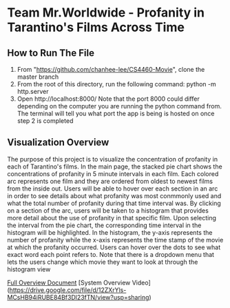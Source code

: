 # Team Mr.Worldwide - Profanity in Tarantino's Films Across Time
## How to Run The File
1. From "https://github.com/chanhee-lee/CS4460-Movie", clone the master branch
2. From the root of this directory, run the following command: python -m http.server
3. Open http://localhost:8000/
Note that the port 8000 could differ depending on the computer you are running the 
python command from. The terminal will tell you what port the app is being is hosted on 
once step 2 is completed 

## Visualization Overview
The purpose of this project is to visualize the concentration of profanity in each of Tarantino's films. In the main page, the stacked pie chart shows the concentrations of profanity in 5 minute intervals in each film. Each colored arc represents one film and they are ordered from oldest to newest films from the inside out. Users will be able to hover over each section in an arc in order to see details about what profanity was most conmmonly used and what the total number of profanity during that time interval was. By clicking on a section of the arc, users will be taken to a histogram that provides more detail about the use of profanity in that specific film. Upon selecting the interval from the pie chart, the corresponding time interval in the histogram will be highlighted. In the histogram, the y-axis represents the number of profanity while the x-axis represents the time stamp of the movie at which the profanity occurred. Users can hover over the dots to see what exact word each point refers to. Note that there is a dropdown menu that lets the users change which movie they want to look at through the histogram view

[Full Overview Document](https://docs.google.com/document/d/1ZlwX_PRqgV-ekDbnaFfg8Qi9pMQ7aM4n1ThyzqEkRoA/edit?usp=sharing)
[System Overview Video] (https://drive.google.com/file/d/12ZXrYls-MCsHB94iRUBE84Bf3Dl23fTN/view?usp=sharing)
